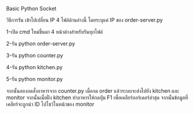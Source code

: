 Basic Python Socket

วิธีการรัน เข้าไปเปลี่ยน IP 4 ไฟล์ด้านล่างนี้ โดยระบุแค่ IP ของ order-server.py

1-เปิด cmd ใหม่ขึ้นมา 4 หน้าต่างสำหรับรันทุกไฟล์

2-รัน python order-server.py

3-รัน python counter.py

4-รัน python kitchen.py

5-รัน python monitor.py


จากนั้นลองกดสั่งอาหารจาก counter.py เมื่อกด order แล้วระบบจะส่งไปยัง kitchen และ monitor จากนั้นเมื่อฝั่ง kitchen ทำอาหารให้กดปุ่ม F1 เพื่อเคลียร์ออร์เดอร์ล่าสุด จากนั้นข้อมูลที่เคลียร์จะถูกนำ ID ไปโชว์ในหน้าของ monitor
